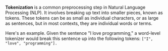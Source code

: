 
**Tokenization** is a common preprocessing step in Natural Language Processing (NLP). It involves breaking up text into smaller pieces, known as tokens. These tokens can be as small as individual characters, or as large as sentences, but in most contexts, they are individual words or terms.

Here's an example. Given the sentence "I love programming," a word-level tokenizer would break this sentence up into the following tokens: `["I", "love", "programming"].`



